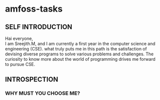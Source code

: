 # amfoss-tasks

## SELF INTRODUCTION
Hai everyone,<br>
I am Sreejith.M, and I am currently a first year in the computer science and engineering (CSE). what truly puts me in this path is the satisfaction of devising diverse programs to solve various problems and challenges. The curiosity to know more about the world of programming drives me forward to pursue CSE.
## INTROSPECTION
### WHY MUST YOU CHOOSE ME?
